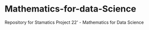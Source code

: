 # Mathematics-for-data-Science
Repository for Stamatics Project 22' - Mathematics for Data Science 
